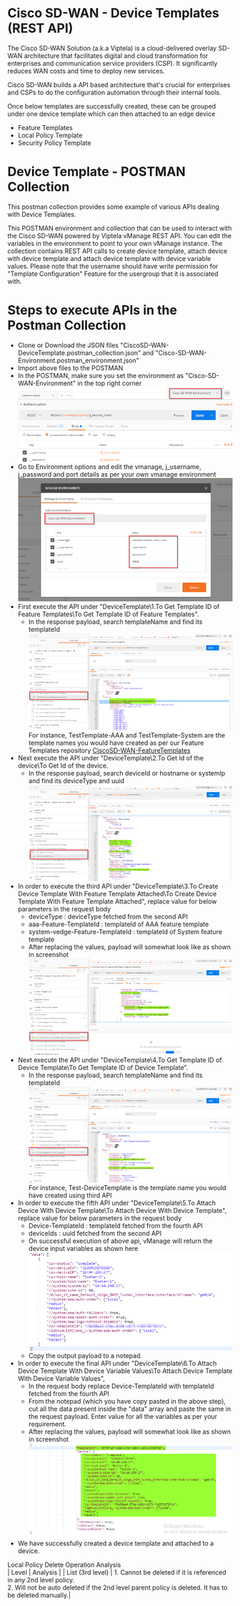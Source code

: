 # Cisco SD-WAN - Device Templates (REST API)
The Cisco SD-WAN Solution (a.k.a Viptela) is a cloud-delivered overlay SD-WAN architecture that facilitates digital and cloud transformation for enterprises and communication service providers (CSP). It significantly reduces WAN costs and time to deploy new services.

Cisco SD-WAN builds a API based architecture that's crucial for enterprises and CSPs to do the configuration automation through their internal tools.

Once below templates are successfully created,  these can be grouped under one device template which can then attached to an edge device

* Feature Templates
* Local Policy Template
* Security Policy Template

# Device Template - POSTMAN Collection
This postman collection provides some example of various APIs dealing with Device Templates.

This POSTMAN environment and collection that can be used to interact with the Cisco SD-WAN powered by Viptela vManage REST API. You can edit the variables in the environment to point to your own vManage instance. The collection contains REST API calls to create device template, attach device with device template and attach device template with device variable values. Please note that the username should have write permission for "Template Configuration" Feature for the usergroup that it is associated with.

# Steps to execute APIs in the Postman Collection
* Clone or Download the JSON files "CiscoSD-WAN-DeviceTemplate.postman_collection.json" and "Cisco-SD-WAN-Environment.postman_environment.json"  
* Import above files to the POSTMAN  
* In the POSTMAN, make sure you set the environment as "Cisco-SD-WAN-Environment" in the top right corner![SelectEnvDetails](https://github.com/SaravananRamanathan25/Cisco-SD-WAN-Device-Templates/blob/master/Images/SelectEnvDetails-Postman.png)
* Go to Environment options and edit the vmanage, j_username, j_password and port details as per your own vmanage environment![EditEnvDetails](https://github.com/SaravananRamanathan25/Cisco-SD-WAN-Device-Templates/blob/master/Images/UpdateEnvDetails_Postman.png)
* First execute the API under "DeviceTemplate\1.To Get Template ID of Feature Templates\To Get Template ID of Feature Templates".
  * In the response payload, search templateName and find its templateId![SearchFeatureTemplateId](https://github.com/SaravananRamanathan25/Cisco-SD-WAN-Device-Templates/blob/master/Images/SearchFeatureTemplateId.png) For instance, TestTemplate-AAA and TestTemplate-System are the template names you would have created as per our Feature Templates repository [CiscoSD-WAN-FeatureTemplates](https://github.com/SaravananRamanathan25/Cisco-SD-WAN-Feature-Templates)
* Next execute the API under "DeviceTemplate\2.To Get Id of the device\To Get Id of the device.
  * In the response payload, search deviceId or hostname or systemIp and find its deviceType and uuid![SearchDeviceDetails](https://github.com/SaravananRamanathan25/Cisco-SD-WAN-Device-Templates/blob/master/Images/SearchDeviceDetails.png)
* In order to execute the third API under "DeviceTemplate\3.To Create Device Template With Feature Template Attached\To Create Device Template With Feature Template Attached", replace value for below parameters in the request body 
  * deviceType : deviceType fetched from the second API
  * aaa-Feature-TemplateId : templateId of AAA feature template
  * system-vedge-Feature-TemplateId : templateId of System feature template
  * After replacing the values, payload will somewhat look like as shown in screenshot![SampleCreateDeviceTemplatePayload](https://github.com/SaravananRamanathan25/Cisco-SD-WAN-Device-Templates/blob/master/Images/SampleCreateDeviceTemplatePayload.png) 
* Next execute the API under "DeviceTemplate\4.To Get Template ID of Device Template\To Get Template ID of Device Template".
  * In the response payload, search templateName and find its templateId![SearchDeviceTemplateId](https://github.com/SaravananRamanathan25/Cisco-SD-WAN-Device-Templates/blob/master/Images/SearchDeviceTemplateId.png) For instance, Test-DeviceTemplate is the template name you would have created using  third API	
* In order to execute the fifth API under "DeviceTemplate\5.To Attach Device With Device Template\To Attach Device With Device Template", replace value for below parameters in the request body 
  * Device-TemplateId : templateId fetched from the fourth API
  * deviceIds : uuid fetched from the second API
  * On successful execution of above api, vManage will return the device input variables as shown here![SampleAttachDevicewithDeviceTemplateOutput](https://github.com/SaravananRamanathan25/Cisco-SD-WAN-Device-Templates/blob/master/Images/SampleAttachDevicewithDeviceTemplateOutput.png) 
  * Copy the output payload to a notepad.	
* In order to execute the final API under "DeviceTemplate\6.To Attach Device Template With Device Variable Values\To Attach Device Template With Device Variable Values", 
  * In the request body replace Device-TemplateId with templateId fetched from the fourth API
  * From the notepad (which you have copy pasted in the above step), cut all the data present inside the "data" array and paste the same in the request payload. Enter value for all the variables as per your requirement.
  * After replacing the values, payload will somewhat look like as shown in screenshot![SampleAttachDeviceTemplatewithDeviceVariableValuesPayload](https://github.com/SaravananRamanathan25/Cisco-SD-WAN-Device-Templates/blob/master/Images/SampleAttachDeviceTemplatewithDeviceVariableValuesPayload.png)
* We have successfully created a device template and attached to a device.


Local Policy Delete Operation Analysis	
| Level | Analysis |
| List (3rd level) | 1. Cannot be deleted if it is referenced in any 2nd level policy.<br> 2. Will not be auto deleted if the 2nd level parent policy is deleted. It has to be deleted manually.|
